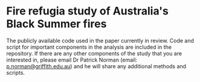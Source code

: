 # Fire refugia study of Australia's Black Summer fires
The publicly available code used in the paper currently in review. Code and script for important components in the analysis are included in the repository. If there are any other components of the study that you are interested in, please email Dr Patrick Norman (email: p.norman@griffith.edu.au) and he will share any additional methods and scripts.

